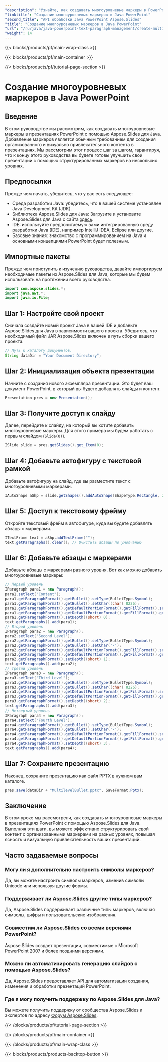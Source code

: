 ```yaml
---
"description": "Узнайте, как создавать многоуровневые маркеры в PowerPoint с помощью Aspose.Slides для Java. Пошаговое руководство с примерами кода и часто задаваемыми вопросами."
"linktitle": "Создание многоуровневых маркеров в Java PowerPoint"
"second_title": "API обработки Java PowerPoint Aspose.Slides"
"title": "Создание многоуровневых маркеров в Java PowerPoint"
"url": "/ru/java/java-powerpoint-text-paragraph-management/create-multilevel-bullets-java-powerpoint/"
"weight": 14
---
```


{{< blocks/products/pf/main-wrap-class >}}

{{< blocks/products/pf/main-container >}}

{{< blocks/products/pf/tutorial-page-section >}}

# Создание многоуровневых маркеров в Java PowerPoint

## Введение
В этом руководстве мы рассмотрим, как создавать многоуровневые маркеры в презентациях PowerPoint с помощью Aspose.Slides для Java. Добавление маркеров является обычным требованием для создания организованного и визуально привлекательного контента в презентациях. Мы рассмотрим этот процесс шаг за шагом, гарантируя, что к концу этого руководства вы будете готовы улучшить свои презентации с помощью структурированных маркеров на нескольких уровнях.
## Предпосылки
Прежде чем начать, убедитесь, что у вас есть следующее:
- Среда разработки Java: убедитесь, что в вашей системе установлен Java Development Kit (JDK).
- Библиотека Aspose.Slides для Java: Загрузите и установите Aspose.Slides для Java с сайта [здесь](https://releases.aspose.com/slides/java/).
- IDE: используйте предпочитаемую вами интегрированную среду разработки Java (IDE), например IntelliJ IDEA, Eclipse или другие.
- Базовые знания: знакомство с программированием на Java и основными концепциями PowerPoint будет полезным.

## Импортные пакеты
Прежде чем приступить к изучению руководства, давайте импортируем необходимые пакеты из Aspose.Slides для Java, которые мы будем использовать на протяжении всего руководства.
```java
import com.aspose.slides.*;
import java.awt.*;
import java.io.File;
```
## Шаг 1: Настройте свой проект
Сначала создайте новый проект Java в вашей IDE и добавьте Aspose.Slides для Java в зависимости вашего проекта. Убедитесь, что необходимый файл JAR Aspose.Slides включен в путь сборки вашего проекта.
```java
// Путь к каталогу документов.
String dataDir = "Your Document Directory";
```
## Шаг 2: Инициализация объекта презентации
Начните с создания нового экземпляра презентации. Это будет ваш документ PowerPoint, в который вы будете добавлять слайды и контент.
```java
Presentation pres = new Presentation();
```
## Шаг 3: Получите доступ к слайду
Далее, перейдите к слайду, на который вы хотите добавить многоуровневые маркеры. Для этого примера мы будем работать с первым слайдом (`Slide(0)`).
```java
ISlide slide = pres.getSlides().get_Item(0);
```
## Шаг 4: Добавьте автофигуру с текстовой рамкой
Добавьте автофигуру на слайд, где вы разместите текст с многоуровневыми маркерами.
```java
IAutoShape aShp = slide.getShapes().addAutoShape(ShapeType.Rectangle, 200, 200, 400, 200);
```
## Шаг 5: Доступ к текстовому фрейму
Откройте текстовый фрейм в автофигуре, куда вы будете добавлять абзацы с маркерами.
```java
ITextFrame text = aShp.addTextFrame("");
text.getParagraphs().clear(); // Очистить абзацы по умолчанию
```
## Шаг 6: Добавьте абзацы с маркерами
Добавьте абзацы с маркерами разного уровня. Вот как можно добавить многоуровневые маркеры:
```java
// Первый уровень
IParagraph para1 = new Paragraph();
para1.setText("Content");
para1.getParagraphFormat().getBullet().setType(BulletType.Symbol);
para1.getParagraphFormat().getBullet().setChar((char) 8226);
para1.getParagraphFormat().getDefaultPortionFormat().getFillFormat().setFillType(FillType.Solid);
para1.getParagraphFormat().getDefaultPortionFormat().getFillFormat().getSolidFillColor().setColor(Color.BLACK);
para1.getParagraphFormat().setDepth((short) 0);
text.getParagraphs().add(para1);
// Второй уровень
IParagraph para2 = new Paragraph();
para2.setText("Second Level");
para2.getParagraphFormat().getBullet().setType(BulletType.Symbol);
para2.getParagraphFormat().getBullet().setChar('-');
para2.getParagraphFormat().getDefaultPortionFormat().getFillFormat().setFillType(FillType.Solid);
para2.getParagraphFormat().getDefaultPortionFormat().getFillFormat().getSolidFillColor().setColor(Color.BLACK);
para2.getParagraphFormat().setDepth((short) 1);
text.getParagraphs().add(para2);
// Третий уровень
IParagraph para3 = new Paragraph();
para3.setText("Third Level");
para3.getParagraphFormat().getBullet().setType(BulletType.Symbol);
para3.getParagraphFormat().getBullet().setChar((char) 8226);
para3.getParagraphFormat().getDefaultPortionFormat().getFillFormat().setFillType(FillType.Solid);
para3.getParagraphFormat().getDefaultPortionFormat().getFillFormat().getSolidFillColor().setColor(Color.BLACK);
para3.getParagraphFormat().setDepth((short) 2);
text.getParagraphs().add(para3);
// Четвертый уровень
IParagraph para4 = new Paragraph();
para4.setText("Fourth Level");
para4.getParagraphFormat().getBullet().setType(BulletType.Symbol);
para4.getParagraphFormat().getBullet().setChar('-');
para4.getParagraphFormat().getDefaultPortionFormat().getFillFormat().setFillType(FillType.Solid);
para4.getParagraphFormat().getDefaultPortionFormat().getFillFormat().getSolidFillColor().setColor(Color.BLACK);
para4.getParagraphFormat().setDepth((short) 3);
text.getParagraphs().add(para4);
```
## Шаг 7: Сохраните презентацию
Наконец, сохраните презентацию как файл PPTX в нужном вам каталоге.
```java
pres.save(dataDir + "MultilevelBullet.pptx", SaveFormat.Pptx);
```

## Заключение
В этом уроке мы рассмотрели, как создавать многоуровневые маркеры в презентациях PowerPoint с помощью Aspose.Slides для Java. Выполняя эти шаги, вы можете эффективно структурировать свой контент с организованными маркерами на разных уровнях, повышая ясность и визуальную привлекательность ваших презентаций.
## Часто задаваемые вопросы
### Могу ли я дополнительно настроить символы маркеров?
Да, вы можете настроить символы маркеров, изменив символы Unicode или используя другие формы.
### Поддерживает ли Aspose.Slides другие типы маркеров?
Да, Aspose.Slides поддерживает различные типы маркеров, включая символы, цифры и пользовательские изображения.
### Совместим ли Aspose.Slides со всеми версиями PowerPoint?
Aspose.Slides создает презентации, совместимые с Microsoft PowerPoint 2007 и более поздними версиями.
### Можно ли автоматизировать генерацию слайдов с помощью Aspose.Slides?
Да, Aspose.Slides предоставляет API для автоматизации создания, изменения и обработки презентаций PowerPoint.
### Где я могу получить поддержку по Aspose.Slides для Java?
Вы можете получить поддержку от сообщества Aspose.Slides и экспертов по адресу [Форум Aspose.Slides](https://forum.aspose.com/c/slides/11).

{{< /blocks/products/pf/tutorial-page-section >}}

{{< /blocks/products/pf/main-container >}}

{{< /blocks/products/pf/main-wrap-class >}}

{{< blocks/products/products-backtop-button >}}
